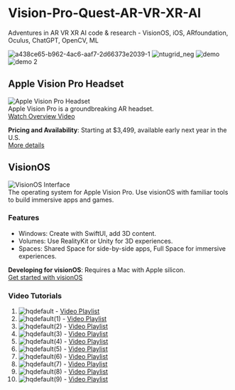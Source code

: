 # Vision-Pro-Quest-AR-VR-XR-AI

Adventures in AR VR XR AI code &amp; research - VisionOS, iOS, ARfoundation, Oculus, ChatGPT, OpenCV, ML


![a438ce65-b962-4ac6-aaf7-2d66373e2039-1](https://github.com/imclab/Vision-Pro-Quest-AR-VR-XR-AI/assets/391299/dcaefa29-fbc2-416f-b854-3841b79d2cb6)
![ntugrid_neg](https://github.com/imclab/Vision-Pro-Quest-AR-VR-XR-AI/assets/391299/601e5711-6c91-46ab-bf3d-4065d683e743)
![demo](https://github.com/imclab/Vision-Pro-Quest-AR-VR-XR-AI/assets/391299/6de166ad-f328-4e58-a5b2-b291dccafbf1)
![demo 2](https://github.com/imclab/Vision-Pro-Quest-AR-VR-XR-AI/assets/391299/14fbf8bd-1dd4-4e64-aef6-9e566e9f5f6e)


## Apple Vision Pro Headset
![Apple Vision Pro Headset](https://www.apple.com/apple-vision-pro/image.jpg)  
Apple Vision Pro is a groundbreaking AR headset.  
[Watch Overview Video](https://www.youtube.com/watch?v=OFvXuyITwBI)

**Pricing and Availability**: Starting at $3,499, available early next year in the U.S.  
[More details](https://www.apple.com/apple-vision-pro)

## VisionOS
![VisionOS Interface](https://www.apple.com/visionos/interface.jpg)  
The operating system for Apple Vision Pro. Use visionOS with familiar tools to build immersive apps and games.

### Features
- Windows: Create with SwiftUI, add 3D content.
- Volumes: Use RealityKit or Unity for 3D experiences.
- Spaces: Shared Space for side-by-side apps, Full Space for immersive experiences.

**Developing for visionOS**: Requires a Mac with Apple silicon.  
[Get started with visionOS](https://www.apple.com/visionos/get-started)

### Video Tutorials
1. ![hqdefault](https://github.com/imclab/Vision-Pro-Quest-AR-VR-XR-AI/assets/391299/12d269b0-6999-4662-8641-bb78bd21077d) - [Video Playlist](https://www.youtube.com/playlist?list=PLQMQNmwN3FvzWkFK_6ElHHxLlgaRCjmkv)
2. ![hqdefault(1)](https://github.com/imclab/Vision-Pro-Quest-AR-VR-XR-AI/assets/391299/34f435f4-5570-4264-a5a8-df78547834b7) - [Video Playlist](https://www.youtube.com/playlist?list=PLQMQNmwN3Fvyyc2wni4Uf8KfLjI5UlXru)
3. ![hqdefault(2)](https://github.com/imclab/Vision-Pro-Quest-AR-VR-XR-AI/assets/391299/203bcf4b-cca4-4e97-92cc-a2f4f42989db) - [Video Playlist](https://www.youtube.com/playlist?list=PLQMQNmwN3Fvztz9kk-SJJpLQwl1a_Ukzq)
4. ![hqdefault(3)](https://github.com/imclab/Vision-Pro-Quest-AR-VR-XR-AI/assets/391299/c621eeed-0c88-490c-822d-6f6f85ad2c9d) - [Video Playlist](https://www.youtube.com/playlist?list=PLQMQNmwN3FvwtqpBN8wYhj8FnN_N7UobI)
5. ![hqdefault(4)](https://github.com/imclab/Vision-Pro-Quest-AR-VR-XR-AI/assets/391299/08701ce8-3cfc-4fa9-91e0-fd186f4ce451) - [Video Playlist](https://www.youtube.com/playlist?list=PLQMQNmwN3Fvwx18OKmvgk5itrqhyqblB1)
6. ![hqdefault(5)](https://github.com/imclab/Vision-Pro-Quest-AR-VR-XR-AI/assets/391299/65ff88eb-9fe5-4bdc-89ee-d0b56917dfea) - [Video Playlist](https://www.youtube.com/playlist?list=PLQMQNmwN3FvzwRdatib0bcC2MSEyUFvlL)
7. ![hqdefault(6)](https://github.com/imclab/Vision-Pro-Quest-AR-VR-XR-AI/assets/391299/b71dc98a-df3d-4f6a-9880-596252b76f48) - [Video Playlist](https://www.youtube.com/playlist?list=PLQMQNmwN3FvyRokdVjjWDlg70tBaTKBNV)
8. ![hqdefault(7)](https://github.com/imclab/Vision-Pro-Quest-AR-VR-XR-AI/assets/391299/dd839780-d315-466d-b6cf-8d9f2e2aa971) - [Video Playlist](https://www.youtube.com/playlist?list=PLQMQNmwN3Fvxec05vELA3D05-Y93LzFt_)
9. ![hqdefault(8)](https://github.com/imclab/Vision-Pro-Quest-AR-VR-XR-AI/assets/391299/2e3a0d2a-c46f-49d1-8e29-c831853c7822) - [Video Playlist](https://www.youtube.com/playlist?list=PLQMQNmwN3Fvwb49leURo6UWGp6o1o6OAX)
10. ![hqdefault(9)](https://github.com/imclab/Vision-Pro-Quest-AR-VR-XR-AI/assets/391299/a5b4c598-0138-4059-bc2f-a28a41ae8762) - [Video Playlist](https://www.youtube.com/playlist?list=PLQMQNmwN3FvyFySUg9ly82crXDEMgRQCA)
